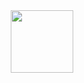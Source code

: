 <div id="header" align="center">
  <img src="https://i.giphy.com/media/v1.Y2lkPTc5MGI3NjExN2s0MHQ5bGNpZzR3bGdiOWF5dHNldXlldWs4NnIwcWZzb2I0ODYxdSZlcD12MV9pbnRlcm5hbF9naWZfYnlfaWQmY3Q9Zw/bGgsc5mWoryfgKBx1u/giphy.gif" width="100"/>
</div>
